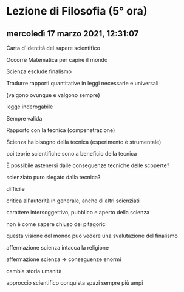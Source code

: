 # Lezione di Filosofia (5° ora)

## mercoledì 17 marzo 2021, 12:31:07

Carta d'identità del sapere scientifico

Occorre Matematica per capire il mondo

Scienza esclude finalismo

Tradurre rapporti quantitative in leggi necessarie e universali

(valgono ovunque e valgono sempre)

legge inderogabile

Sempre valida

Rapporto con la tecnica (compenetrazione)

Scienza ha bisogno della tecnica (esperimento è strumentale)

poi teorie scientifiche sono a beneficio della tecnica

È possibile astenersi dalle conseguenze tecniche delle scoperte?

scienziato puro slegato dalla tecnica?

difficile

critica all'autorità in generale, anche di altri scienziati

carattere intersoggettivo, pubblico e aperto della scienza



non è come sapere chiuso dei pitagorici



questa visione del mondo può vedere una svalutazione del finalismo



affermazione scienza intacca la religione



affermazione scienza -> conseguenze enormi

cambia storia umanità



approccio scientifico conquista spazi sempre più ampi